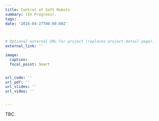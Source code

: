```yaml
---
title: Control of Soft Robots
summary: (In Progress).
tags:
date: '2016-04-27T00:00:00Z'


    
# Optional external URL for project (replaces project detail page).
external_link: ''

image:
  caption: 
  focal_point: Smart


url_code: ''
url_pdf: ''
url_slides: ''
url_video: ''


---
```





TBC.
